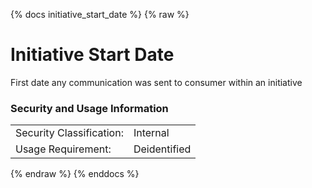 {% docs initiative_start_date %}
{% raw %}

<a name="initiative_start_date"></a>
# Initiative Start Date
First date any communication was sent to consumer within an initiative

### Security and Usage Information
|     |     |
| --- | --- |
| Security Classification: | Internal |
| Usage Requirement:       | Deidentified |

{% endraw %}
{% enddocs %}